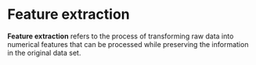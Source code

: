 # Feature extraction
**Feature extraction** refers to the process of transforming raw data into numerical features that can be processed while preserving the information in the original data set.